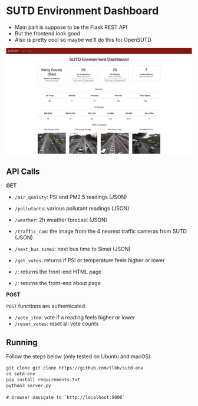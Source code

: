 # SUTD Environment Dashboard

* Main part is suppose to be the Flask REST API
* But the frontend look good
* Also is pretty cool so maybe we'll do this for OpenSUTD

![screenshot](images/screenshot.jpg)

## API Calls

**GET**

* `/air_quality`: PSI and PM2.5 readings (JSON)
* `/pollutants`: various pollutant readings (JSON)
* `/weather`: 2h weather forecast (JSON)
* `/traffic_cam`: the image from the 4 nearest traffic cameras from SUTD (JSON)
* `/next_bus_simei`: next bus time to Simei (JSON)
* `/get_votes`: returns if PSI or temperature feels higher or lower

* `/`: returns the front-end HTML page
* `/`: returns the front-end about page

**POST**

`POST` functions are authenticated.

* `/vote_item`: vote if a reading feels higher or lower
* `/reset_votes`: reset all vote counts

## Running

Follow the steps below (only tested on Ubuntu and macOS).

```shell
git clone git clone https://github.com/tlkh/sutd-env
cd sutd-env
pip install requirements.txt
python3 server.py

# browser navigate to `http://localhost:5000`
```
